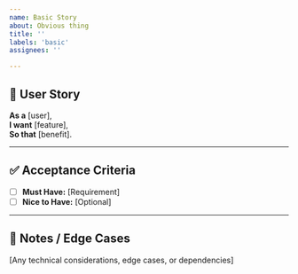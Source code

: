 ```yaml
---
name: Basic Story
about: Obvious thing
title: ''
labels: 'basic'
assignees: ''

---
```


## 📝 User Story  
**As a** [user],  
**I want** [feature],  
**So that** [benefit].  

---

## ✅ Acceptance Criteria  
- [ ] **Must Have:** [Requirement]  
- [ ] **Nice to Have:** [Optional]  

---

## 🔗 Notes / Edge Cases  
[Any technical considerations, edge cases, or dependencies]  

